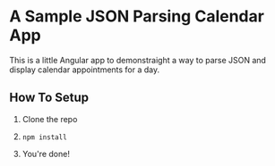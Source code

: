 # A Sample JSON Parsing Calendar App

This is a little Angular app to demonstraight a way to parse JSON and display calendar appointments for a day.

## How To Setup

1. Clone the repo

2. `npm install`

3. You're done!
